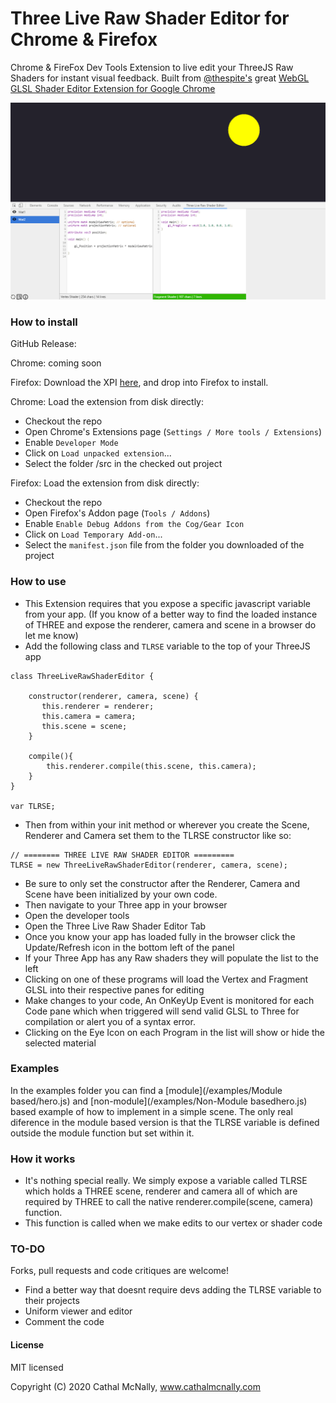 # Three Live Raw Shader Editor for Chrome & Firefox
Chrome &amp; FireFox Dev Tools Extension to live edit your ThreeJS  Raw Shaders for instant visual feedback. Built from [@thespite's](https://twitter.com/thespite) great [WebGL GLSL Shader Editor Extension for Google Chrome](https://github.com/spite/ShaderEditorExtension)

![Shader Editor](/about/screen1.png)

### How to install ###

GitHub Release:

Chrome: coming soon

Firefox: Download the XPI [here](https://github.com/thefoofighter/ThreeLiveRawShaderEditor/releases/download/1.0/three_live_raw_shader_editor-1.0-an+fx.xpi), and drop into Firefox to install.

Chrome: Load the extension from disk directly:
- Checkout the repo
- Open Chrome's Extensions page (``Settings / More tools / Extensions``)
- Enable ``Developer Mode``
- Click on ``Load unpacked extension``...
- Select the folder /src in the checked out project

Firefox: Load the extension from disk directly:
- Checkout the repo
- Open Firefox's Addon page (``Tools / Addons``)
- Enable ``Enable Debug Addons from the Cog/Gear Icon``
- Click on ``Load Temporary Add-on``...
- Select the ``manifest.json`` file from the folder you downloaded of the project

### How to use ###

- This Extension requires that you expose a specific javascript variable from your app. (If you know of a better way to find the loaded instance of THREE and expose the renderer, camera and scene in a browser do let me know)
- Add the following class and ``TLRSE`` variable to the top of your ThreeJS app 
```
class ThreeLiveRawShaderEditor {

    constructor(renderer, camera, scene) {
       this.renderer = renderer;
       this.camera = camera;
       this.scene = scene;
    }

    compile(){
        this.renderer.compile(this.scene, this.camera);
    }
}

var TLRSE;
```
- Then from within your init method or wherever you create the Scene, Renderer and Camera set them to the TLRSE constructor like so:
```
// ======== THREE LIVE RAW SHADER EDITOR =========
TLRSE = new ThreeLiveRawShaderEditor(renderer, camera, scene);
```
- Be sure to only set the constructor after the Renderer, Camera and Scene have been initialized by your own code.
- Then navigate to your Three app in your browser
- Open the developer tools
- Open the Three Live Raw Shader Editor Tab
- Once you know your app has loaded fully in the browser click the Update/Refresh icon in the bottom left of the panel
- If your Three App has any Raw shaders they will populate the list to the left
- Clicking on one of these programs will load the Vertex and Fragment GLSL into their respective panes for editing
- Make changes to your code, An OnKeyUp Event is monitored for each Code pane which when triggered will send valid GLSL to Three for compilation or alert you of a syntax error.
- Clicking on the Eye Icon on each Program in the list will show or hide the selected material

### Examples ###

In the examples folder you can find a [module](/examples/Module based/hero.js) and [non-module](/examples/Non-Module basedhero.js) based example of how to implement in a simple scene.
The only real diference in the module based version is that the TLRSE variable is defined outside the module function but set within it.

### How it works ###

- It's nothing special really. We simply expose a variable called TLRSE which holds a THREE scene, renderer and camera all of which are required by THREE to call the native renderer.compile(scene, camera) function.
- This function is called when we make edits to our vertex or shader code

### TO-DO ###

Forks, pull requests and code critiques are welcome!

- Find a better way that doesnt require devs adding the TLRSE variable to their projects
- Uniform viewer and editor
- Comment the code

#### License ####

MIT licensed

Copyright (C) 2020 Cathal McNally, www.cathalmcnally.com
